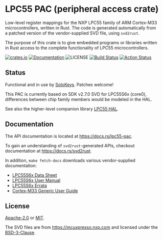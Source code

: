 # LPC55 PAC (peripheral access crate)

Low-level register mappings for the NXP LPC55 family of ARM Cortex-M33 microcontrollers, written in Rust.
The code is generated automatically from a patched version of the vendor-supplied SVD file, using `svd2rust`.

The purpose of this crate is to give embedded programs or libraries written in Rust access
to the complete functionality of LPC55 microcontrollers.

[![crates.io][crates-image]][crates-link]
[![Documentation][docs-image]][docs-link]
![LICENSE][license-image]
[![Build Status][build-image]][build-link]
[![Action Status][github-action-image]][github-action-link]

## Status

Functional and in use by [SoloKeys][solokeys]. Patches welcome!

This PAC is currently based on SDK v2.7.0 SVD for LPC55S6x (core0), differences between chip family
members would be modeled in the HAL.

See also the higher-level companion library [LPC55 HAL][lpc55-hal].

## Documentation

The API documentation is located at <https://docs.rs/lpc55-pac>.

To gain an understanding of `svd2rust`-generated APIs, checkout documentation at <https://docs.rs/svd2rust>.

In addition, `make fetch-docs` downloads various vendor-supplied documentation:

- [LPC55S6x Data Sheet][datasheet]
- [LPC55S6x User Manual][usermanual]
- [LPC55S6x Errata][errata]
- [Cortex-M33 Generic User Guide][genericuserguide]

## License

[Apache-2.0][apache2-link] or [MIT][mit-link].

The SVD files are from <https://mcuxpresso.nxp.com> and licensed under the [BSD-3-Clause][bsd3-link].

[//]: # (links)

[crates-image]: https://img.shields.io/crates/v/lpc55-pac.svg
[crates-link]: https://crates.io/crates/lpc55-pac
[solokeys]: https://github.com/solokeys
[build-image]: https://img.shields.io/circleci/build/github/nickray/lpc55-pac/main.svg
[build-link]: https://circleci.com/gh/nickray/lpc55-pac/tree/main
[github-action-image]: https://github.com/nickray/lpc55-pac/workflows/build/badge.svg?branch=main
[github-action-link]: https://github.com/nickray/lpc55-pac/actions
[docs-image]: https://docs.rs/lpc55-pac/badge.svg
[docs-link]: https://docs.rs/lpc55s-pac
[lpc55-hal]: https://lib.rs/lpc55-hal
[svd-docs-link]: https://docs.rs/svd2rust
[license-image]: https://img.shields.io/badge/license-Apache2.0%2FMIT-blue.svg
[apache2-link]: https://spdx.org/licenses/Apache-2.0.html
[bsd3-link]: https://spdx.org/licenses/BSD-3-Clause.html
[mit-link]: https://spdx.org/licenses/MIT.html
[mcuxpresso]: https://mcuxpresso.nxp.com
[datasheet]: https://www.nxp.com/docs/en/data-sheet/LPC55S6x.pdf
[usermanual]: https://www.nxp.com/webapp/Download?colCode=UM11126
[errata]: https://www.nxp.com/docs/en/errata/ES_LPC55S6x.pdf
[genericuserguide]: https://static.docs.arm.com/100235/0004/arm_cortex_m33_dgug_100235_0004_00_en.pdf
